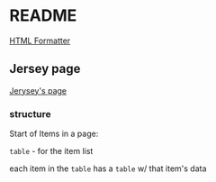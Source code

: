 # README

[HTML Formatter](https://www.freeformatter.com/html-formatter.html)

## Jersey page

[Jerysey's page](https://www.commencalusa.com/jerseys-c102x3537065)

### structure

Start of Items in a page:

<tr class="viewItemList">

`table` - for the item list

each item in the `table` has a `table` w/ that item's data

